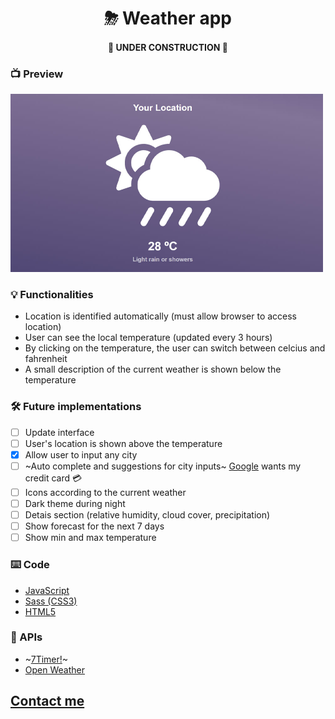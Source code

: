 <h1 align="center">⛈ Weather app</h1>
<h4 align="center"> 🚧 UNDER CONSTRUCTION 🚧 </h4>

### 📺 Preview
<img alt="App preview" title="#weatherapp" src="./app-preview.jpg" width="500px" />

### 💡 Functionalities

- Location is identified automatically (must allow browser to access location)
- User can see the local temperature (updated every 3 hours)
- By clicking on the temperature, the user can switch between celcius and fahrenheit
- A small description of the current weather is shown below the temperature

### 🛠️ Future implementations

- [ ] Update interface
- [ ] User's location is shown above the temperature
- [x] Allow user to input any city
- [ ] ~Auto complete and suggestions for city inputs~ [Google](https://developers.google.com/places/web-service/autocomplete) wants my credit card 💳
- [ ] Icons according to the current weather 
- [ ] Dark theme during night
- [ ] Detais section (relative humidity, cloud cover, precipitation)
- [ ] Show forecast for the next 7 days
- [ ] Show min and max temperature

### ⌨️ Code 

- [JavaScript](https://www.javascript.com/)
- [Sass (CSS3)](https://sass-lang.com/)
- [HTML5](https://html.com/)

### 📡 APIs

- ~[7Timer!](http://www.7timer.info/)~
- [Open Weather](https://openweathermap.org/api)

## [Contact me](https://www.linkedin.com/in/guerrero-roberto/)
